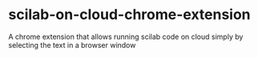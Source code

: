 scilab-on-cloud-chrome-extension
================================

A chrome extension that allows running  scilab code on cloud simply by selecting the text in a browser window